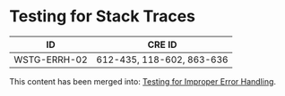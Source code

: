 # Testing for Stack Traces

|ID          |CRE ID |
|------------|-------|
|WSTG-ERRH-02|612-435, 118-602, 863-636|

This content has been merged into: [Testing for Improper Error Handling](01-Testing_For_Improper_Error_Handling.md).
